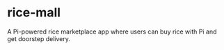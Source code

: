 # rice-mall
A Pi-powered rice marketplace app where users can buy rice with Pi and get doorstep delivery.
